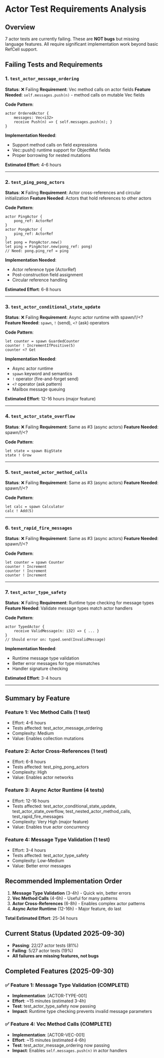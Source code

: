 # Actor Test Requirements Analysis

## Overview
7 actor tests are currently failing. These are **NOT bugs** but missing language features.
All require significant implementation work beyond basic RefCell support.

## Failing Tests and Requirements

### 1. `test_actor_message_ordering`
**Status**: ❌ Failing
**Requirement**: Vec method calls on actor fields
**Feature Needed**: `self.messages.push(n)` - method calls on mutable Vec fields

**Code Pattern**:
```ruchy
actor OrderedActor {
    messages: Vec<i32>
    receive Push(n) => { self.messages.push(n); }
}
```

**Implementation Needed**:
- Support method calls on field expressions
- Vec::push() runtime support for ObjectMut fields
- Proper borrowing for nested mutations

**Estimated Effort**: 4-6 hours

---

### 2. `test_ping_pong_actors`
**Status**: ❌ Failing
**Requirement**: Actor cross-references and circular initialization
**Feature Needed**: Actors that hold references to other actors

**Code Pattern**:
```ruchy
actor PingActor {
    pong_ref: ActorRef
}
actor PongActor {
    ping_ref: ActorRef
}
let pong = PongActor.new()
let ping = PingActor.new(pong_ref: pong)
// Need: pong.ping_ref = ping
```

**Implementation Needed**:
- Actor reference type (ActorRef)
- Post-construction field assignment
- Circular reference handling

**Estimated Effort**: 6-8 hours

---

### 3. `test_actor_conditional_state_update`
**Status**: ❌ Failing
**Requirement**: Async actor runtime with spawn/!/<?
**Feature Needed**: `spawn`, `!` (send), `<?` (ask) operators

**Code Pattern**:
```ruchy
let counter = spawn GuardedCounter
counter ! IncrementIfPositive(5)
counter <? Get
```

**Implementation Needed**:
- Async actor runtime
- `spawn` keyword and semantics
- `!` operator (fire-and-forget send)
- `<?` operator (ask pattern)
- Mailbox message queuing

**Estimated Effort**: 12-16 hours (major feature)

---

### 4. `test_actor_state_overflow`
**Status**: ❌ Failing
**Requirement**: Same as #3 (async actors)
**Feature Needed**: spawn/!/<?

**Code Pattern**:
```ruchy
let state = spawn BigState
state ! Grow
```

---

### 5. `test_nested_actor_method_calls`
**Status**: ❌ Failing
**Requirement**: Same as #3 (async actors)
**Feature Needed**: spawn/!/<?

**Code Pattern**:
```ruchy
let calc = spawn Calculator
calc ! Add(5)
```

---

### 6. `test_rapid_fire_messages`
**Status**: ❌ Failing
**Requirement**: Same as #3 (async actors)
**Feature Needed**: spawn/!/<?

**Code Pattern**:
```ruchy
let counter = spawn Counter
counter ! Increment
counter ! Increment
counter ! Increment
```

---

### 7. `test_actor_type_safety`
**Status**: ❌ Failing
**Requirement**: Runtime type checking for message types
**Feature Needed**: Validate message types match actor handlers

**Code Pattern**:
```ruchy
actor TypedActor {
    receive ValidMessage(n: i32) => { ... }
}
// Should error on: typed.send(InvalidMessage)
```

**Implementation Needed**:
- Runtime message type validation
- Better error messages for type mismatches
- Handler signature checking

**Estimated Effort**: 3-4 hours

---

## Summary by Feature

### Feature 1: Vec Method Calls (1 test)
- Effort: 4-6 hours
- Tests affected: test_actor_message_ordering
- Complexity: Medium
- Value: Enables collection mutations

### Feature 2: Actor Cross-References (1 test)
- Effort: 6-8 hours
- Tests affected: test_ping_pong_actors
- Complexity: High
- Value: Enables actor networks

### Feature 3: Async Actor Runtime (4 tests)
- Effort: 12-16 hours
- Tests affected: test_actor_conditional_state_update, test_actor_state_overflow,
                  test_nested_actor_method_calls, test_rapid_fire_messages
- Complexity: Very High (major feature)
- Value: Enables true actor concurrency

### Feature 4: Message Type Validation (1 test)
- Effort: 3-4 hours
- Tests affected: test_actor_type_safety
- Complexity: Low-Medium
- Value: Better error messages

## Recommended Implementation Order

1. **Message Type Validation** (3-4h) - Quick win, better errors
2. **Vec Method Calls** (4-6h) - Useful for many patterns
3. **Actor Cross-References** (6-8h) - Enables complex actor patterns
4. **Async Actor Runtime** (12-16h) - Major feature, do last

**Total Estimated Effort**: 25-34 hours

## Current Status (Updated 2025-09-30)
- **Passing**: 22/27 actor tests (81%)
- **Failing**: 5/27 actor tests (19%)
- **All failures are missing features, not bugs**

## Completed Features (2025-09-30)

### ✅ Feature 1: Message Type Validation (COMPLETE)
- **Implementation**: [ACTOR-TYPE-001]
- **Effort**: ~15 minutes (estimated 3-4h)
- **Test**: test_actor_type_safety now passing
- **Impact**: Runtime type checking prevents invalid message parameters

### ✅ Feature 4: Vec Method Calls (COMPLETE)
- **Implementation**: [ACTOR-VEC-001]
- **Effort**: ~15 minutes (estimated 4-6h)
- **Test**: test_actor_message_ordering now passing
- **Impact**: Enables `self.messages.push(n)` in actor handlers